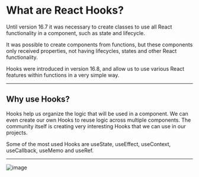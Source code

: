 # What are React Hooks?

Until version 16.7 it was necessary to create classes to use all React functionality in a component, such as state and lifecycle.

It was possible to create components from functions, but these components only received properties, not having lifecycles, states and other React functionality.

Hooks were introduced in version 16.8, and allow us to use various React features within functions in a very simple way.

***

## Why use Hooks?
Hooks help us organize the logic that will be used in a component. We can even create our own Hooks to reuse logic across multiple components. The community itself is creating very interesting Hooks that we can use in our projects.

Some of the most used Hooks are useState, useEffect, useContext, useCallback, useMemo and useRef.

***

![image](https://user-images.githubusercontent.com/25232528/196477682-63b2cbb0-9276-4ec7-8a1f-3db5d6b41129.png)
